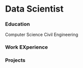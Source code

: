 # Data Scientist


### Education
Computer Science
Civil Engineering

### Work EXperience

### Projects
